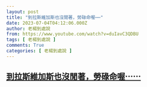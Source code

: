 ```yaml
---
layout: post
title: "到拉斯維加斯也沒閒著，勞碌命喔⋯⋯"
date: 2023-07-04T04:12:06.000Z
author: 老楊到處說
from: https://www.youtube.com/watch?v=duIavC3QDBU
tags: [ 老楊到處說 ]
comments: True
categories: [ 老楊到處說 ]
---
```

<!--1688443926000-->
[到拉斯維加斯也沒閒著，勞碌命喔⋯⋯](https://www.youtube.com/watch?v=duIavC3QDBU)
------

<div>

</div>
